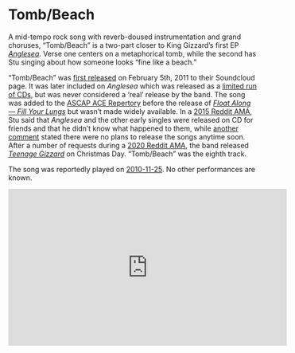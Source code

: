 # Tomb/Beach

A mid-tempo rock song with reverb-doused instrumentation and grand choruses, “Tomb/Beach” is a two-part closer to King Gizzard’s first EP *[Anglesea](https://kglw.net/discography/anglesea)*. Verse one centers on a metaphorical tomb, while the second has Stu singing about how someone looks “fine like a beach.”

“Tomb/Beach” was [first released](https://www.facebook.com/story.php?story_fbid=198777783471876&id=168329496513295&rdid=tWqzh2bBEXrGF5et) on February 5th, 2011 to their Soundcloud page. It was later included on *Anglesea* which was released as a [limited run of CDs]("https://www.discogs.com/release/4050315-King-Gizzard-And-The-Lizard-Wizard-Anglesea/image/SW1hZ2U6Nzk0MTgwOA==), but was never considered a ‘real’ release by the band. The song was added to the [ASCAP ACE Repertory](https://www.ascap.com/repertory#/ace/search/workID/885396587) before the release of *[Float Along — Fill Your Lungs](https://kglw.net/discography/float-along-fill-your-lungs)* but wasn’t made widely available. In a [2015 Reddit AMA](https://www.reddit.com/r/indieheads/comments/3vcjjx/comment/cxmavdf/?utm_source=share&utm_medium=web2x&context=3), Stu said that *Anglesea* and the other early singles were released on CD for friends and that he didn’t know what happened to them, while [another comment](https://www.reddit.com/r/indieheads/comments/3vcjjx/comment/cxmb3ul/?utm_source=share&utm_medium=web2x&context=3) stated there were no plans to release the songs anytime soon. After a number of requests during a [2020 Reddit AMA](https://www.reddit.com/r/indieheads/comments/k43r6p/comment/ge6r4lt/?utm_source=share&utm_medium=web2x&context=3), the band released *[Teenage Gizzard](https://kglw.net/discography/teenage-gizzard)* on Christmas Day. “Tomb/Beach” was the eighth track.

The song was reportedly played on [2010-11-25](https://kglw.net/setlists/king-gizzard-the-lizard-wizard-november-25-2010-unknown-venue-naarm-melbourne-vic-australia.html). No other performances are known.

<div style="text-align: center;"><iframe width="560" height="315" src="https://www.youtube.com/embed/49OdtTQ-Q8Y?si=-Mtx7Sr-fp1-XRK3" title="YouTube video player" frameborder="0" allow="accelerometer; autoplay; clipboard-write; encrypted-media; gyroscope; picture-in-picture; web-share" referrerpolicy="strict-origin-when-cross-origin" allowfullscreen></iframe><div style="text-align: left;"> 
